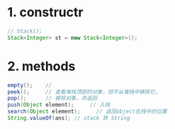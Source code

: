 # 1. constructr
```java
// Stack();
Stack<Integer> st = new Stack<Integer>();
```
# 2. methods
```java
empty();    //
peek();     // 查看堆栈顶部的对象，但不从堆栈中移除它。
pop();      // 移除对象，并返回
push(Object element);     // 入栈
search(Object element);     // 返回object在栈中的位置
String.valueOf(ans); // stack 转 String

```

